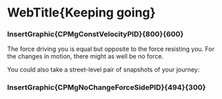 
# WebTitle{Keeping going}

### InsertGraphic{CPMgConstVelocityPID}{800}{600}

The force driving you is equal but opposite to the force resisting you. For the changes in motion, there might as well be no force.

You could also take a street-level pair of snapshots of your journey:

### InsertGraphic{CPMgNoChangeForceSidePID}{494}{300}
